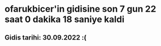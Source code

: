 # ofarukbicer'in gidisine son 7 gun 22 saat 0 dakika 18 saniye kaldi

## Gidis tarihi: 30.09.2022 :(